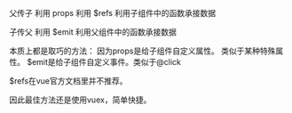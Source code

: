 父传子
利用 props 
利用 $refs 利用子组件中的函数承接数据

子传父
利用 $emit 利用父组件中的函数承接数据

本质上都是取巧的方法：
因为props是给子组件自定义属性。 类似于某种特殊属性。
$emit是给子组件自定义事件。类似于@click

$refs在vue官方文档里并不推荐。

因此最佳方法还是使用vuex，简单快捷。